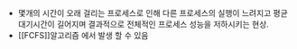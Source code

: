- 몇개의 시간이 오래 걸리는 프로세스로 인해 다른 프로세스의 실행이 느려지고 평균 대기시간이 길어지며 결과적으로 전체적인 프로세스 성능을 저하시키는 현상. 
- [[FCFS]]알고리즘 에서 발생 할 수 있음